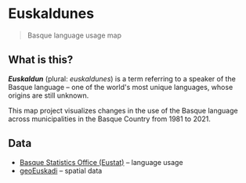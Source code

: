 # Euskaldunes

> Basque language usage map

## What is this?

***Euskaldun*** (plural: *euskaldunes*) is a term referring to a speaker of the Basque language – one of the world's most unique languages, whose origins are still unknown.

This map project visualizes changes in the use of the Basque language across municipalities in the Basque Country from 1981 to 2021.

## Data

 - [Basque Statistics Office (Eustat)](https://en.eustat.eus/) – language usage
 - [geoEuskadi](https://www.geo.euskadi.eus/) – spatial data
